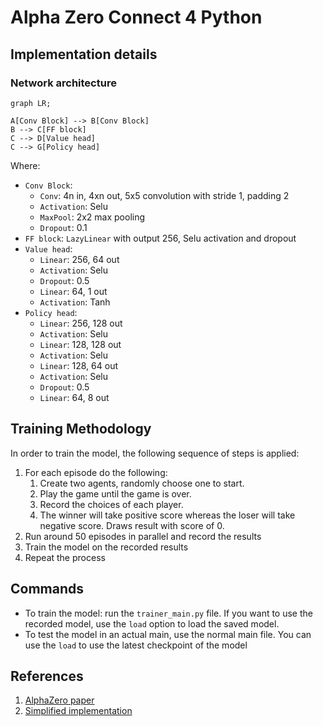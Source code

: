 # Alpha Zero Connect 4 Python  


## Implementation details


### Network architecture

```mermaid
graph LR;

A[Conv Block] --> B[Conv Block]
B --> C[FF block]
C --> D[Value head]
C --> G[Policy head] 
```
Where:

- `Conv Block`:
    - `Conv`: 4n in, 4xn out, 5x5 convolution with stride 1, padding 2
    - `Activation`: Selu
    - `MaxPool`: 2x2 max pooling
    - `Dropout`: 0.1
- `FF block`: `LazyLinear` with output 256, Selu activation and dropout
- `Value head`:
    - `Linear`: 256, 64 out
    - `Activation`: Selu
    - `Dropout`: 0.5
    - `Linear`: 64, 1 out
    - `Activation`: Tanh
- `Policy head`:
    - `Linear`: 256, 128 out
    - `Activation`: Selu
    - `Linear`: 128, 128 out
    - `Activation`: Selu 
    - `Linear`: 128, 64 out
    - `Activation`: Selu 
    - `Dropout`: 0.5
    - `Linear`: 64, 8 out

## Training Methodology

In order to train the model, the following sequence of steps is applied:
1. For each episode do the following:
    1. Create two agents, randomly choose one to start.
    2. Play the game until the game is over.
    3. Record the choices of each player.
    4. The winner will take positive score whereas the loser will take negative score. Draws result with score of 0.
2. Run around 50 episodes in parallel and record the results
3. Train the model on the recorded results
4. Repeat the process

## Commands

* To train the model: run the `trainer_main.py` file. If you want to use the recorded model, use the `load` option to load the saved model.
* To test the model in an actual main, use the normal main file. You can use the `load` to use the latest checkpoint of the model

## References

1. [AlphaZero paper](https://storage.googleapis.com/deepmind-media/DeepMind.com/Blog/alphazero-shedding-new-light-on-chess-shogi-and-go/alphazero_preprint.pdf)
2. [Simplified implementation](https://joshvarty.github.io/AlphaZero/)


